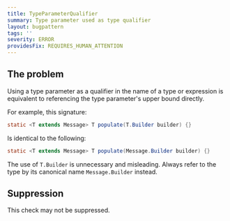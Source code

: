 ```yaml
---
title: TypeParameterQualifier
summary: Type parameter used as type qualifier
layout: bugpattern
tags: ''
severity: ERROR
providesFix: REQUIRES_HUMAN_ATTENTION
---
```


<!--
*** AUTO-GENERATED, DO NOT MODIFY ***
To make changes, edit the @BugPattern annotation or the explanation in docs/bugpattern.
-->

## The problem
Using a type parameter as a qualifier in the name of a type or expression is
equivalent to referencing the type parameter's upper bound directly.

For example, this signature:

```java {.bad}
static <T extends Message> T populate(T.Builder builder) {}
```

Is identical to the following:

```java {.good}
static <T extends Message> T populate(Message.Builder builder) {}
```

The use of `T.Builder` is unnecessary and misleading. Always refer to the type
by its canonical name `Message.Builder` instead.

## Suppression
This check may not be suppressed.
